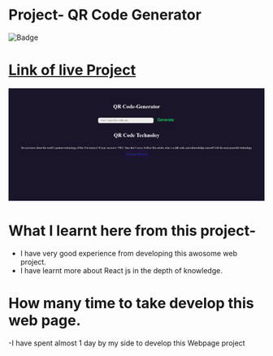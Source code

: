 # Project- QR Code Generator 

![Badge](https://img.shields.io/badge/QR-Generator-green)

# [Link of live Project](https://qrccodegen.netlify.app/)

![Images](./public/img/qr.jpeg)

# What I learnt here from this project-

- I have very good experience from developing this awosome web project.
- I have learnt more about React js in the depth of knowledge.

# How many time to take develop this web page.

-I have spent almost 1 day by my side to develop this Webpage project
